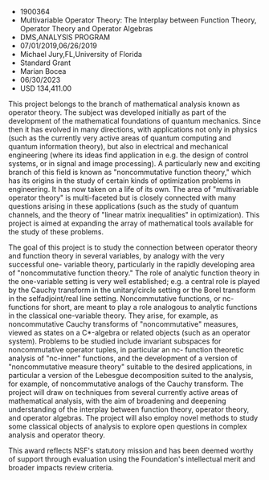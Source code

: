 
* 1900364
* Multivariable Operator Theory: The Interplay between Function Theory, Operator Theory and Operator Algebras
* DMS,ANALYSIS PROGRAM
* 07/01/2019,06/26/2019
* Michael Jury,FL,University of Florida
* Standard Grant
* Marian Bocea
* 06/30/2023
* USD 134,411.00

This project belongs to the branch of mathematical analysis known as operator
theory. The subject was developed initially as part of the development of the
mathematical foundations of quantum mechanics. Since then it has evolved in many
directions, with applications not only in physics (such as the currently very
active areas of quantum computing and quantum information theory), but also in
electrical and mechanical engineering (where its ideas find application in e.g.
the design of control systems, or in signal and image processing). A
particularly new and exciting branch of this field is known as "noncommutative
function theory," which has its origins in the study of certain kinds of
optimization problems in engineering. It has now taken on a life of its own. The
area of "multivariable operator theory" is multi-faceted but is closely
connected with many questions arising in these applications (such as the study
of quantum channels, and the theory of "linear matrix inequalities" in
optimization). This project is aimed at expanding the array of mathematical
tools available for the study of these problems.

The goal of this project is to study the connection between operator theory and
function theory in several variables, by analogy with the very successful one-
variable theory, particularly in the rapidly developing area of "noncommutative
function theory." The role of analytic function theory in the one-variable
setting is very well established; e.g. a central role is played by the Cauchy
transform in the unitary/circle setting or the Borel transform in the
selfadjoint/real line setting. Noncommutative functions, or nc-functions for
short, are meant to play a role analogous to analytic functions in the classical
one-variable theory. They arise, for example, as noncommutative Cauchy
transforms of "noncommutative" measures, viewed as states on a C*-algebra or
related objects (such as an operator system). Problems to be studied include
invariant subspaces for noncommutative operator tuples, in particular an nc-
function theoretic analysis of "nc-inner" functions, and the development of a
version of "noncommutative measure theory" suitable to the desired applications,
in particular a version of the Lebesgue decomposition suited to the analysis,
for example, of noncommutative analogs of the Cauchy transform. The project will
draw on techniques from several currently active areas of mathematical analysis,
with the aim of broadening and deepening understanding of the interplay between
function theory, operator theory, and operator algebras. The project will also
employ novel methods to study some classical objects of analysis to explore open
questions in complex analysis and operator theory.

This award reflects NSF's statutory mission and has been deemed worthy of
support through evaluation using the Foundation's intellectual merit and broader
impacts review criteria.
